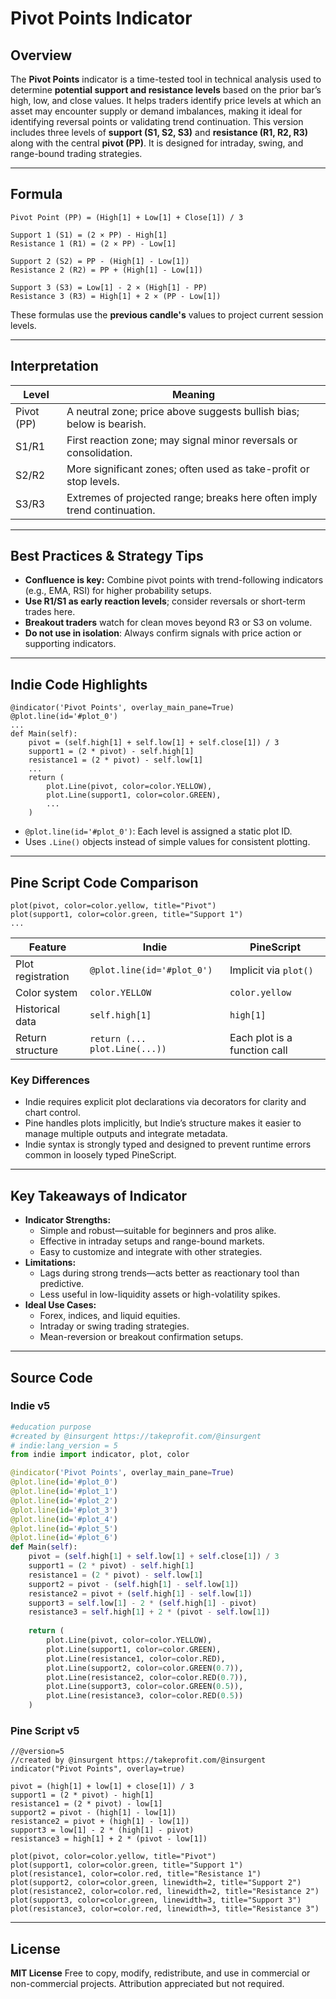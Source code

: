 # Pivot Points Indicator

## Overview

The **Pivot Points** indicator is a time-tested tool in technical analysis used to determine **potential support and resistance levels** based on the prior bar’s high, low, and close values. It helps traders identify price levels at which an asset may encounter supply or demand imbalances, making it ideal for identifying reversal points or validating trend continuation.
This version includes three levels of **support (S1, S2, S3)** and **resistance (R1, R2, R3)** along with the central **pivot (PP)**. It is designed for intraday, swing, and range-bound trading strategies.

***

## Formula

```
Pivot Point (PP) = (High[1] + Low[1] + Close[1]) / 3

Support 1 (S1) = (2 × PP) - High[1]  
Resistance 1 (R1) = (2 × PP) - Low[1]

Support 2 (S2) = PP - (High[1] - Low[1])  
Resistance 2 (R2) = PP + (High[1] - Low[1])

Support 3 (S3) = Low[1] - 2 × (High[1] - PP)  
Resistance 3 (R3) = High[1] + 2 × (PP - Low[1])
```

These formulas use the **previous candle's** values to project current session levels.

***

## Interpretation

| Level | Meaning |
| ----- | ------- |
| Pivot (PP) | A neutral zone; price above suggests bullish bias; below is bearish. |
| S1/R1 | First reaction zone; may signal minor reversals or consolidation. |
| S2/R2 | More significant zones; often used as take-profit or stop levels. |
| S3/R3 | Extremes of projected range; breaks here often imply trend continuation. |

***

## Best Practices & Strategy Tips

* **Confluence is key:** Combine pivot points with trend-following indicators (e.g., EMA, RSI) for higher probability setups.
* **Use R1/S1 as early reaction levels**; consider reversals or short-term trades here.
* **Breakout traders** watch for clean moves beyond R3 or S3 on volume.
* **Do not use in isolation**: Always confirm signals with price action or supporting indicators.

***

## Indie Code Highlights

```
@indicator('Pivot Points', overlay_main_pane=True)
@plot.line(id='#plot_0')
...
def Main(self):
    pivot = (self.high[1] + self.low[1] + self.close[1]) / 3
    support1 = (2 * pivot) - self.high[1]
    resistance1 = (2 * pivot) - self.low[1]
    ...
    return (
        plot.Line(pivot, color=color.YELLOW),
        plot.Line(support1, color=color.GREEN),
        ...
    )
```

* `@plot.line(id='#plot_0')`: Each level is assigned a static plot ID.
* Uses `.Line()` objects instead of simple values for consistent plotting.

***

## Pine Script Code Comparison

```
plot(pivot, color=color.yellow, title="Pivot")
plot(support1, color=color.green, title="Support 1")
...
```

| Feature | Indie | PineScript |
| ------- | ----- | ---------- |
| Plot registration | `@plot.line(id='#plot_0')` | Implicit via `plot()` |
| Color system | `color.YELLOW` | `color.yellow` |
| Historical data | `self.high[1]` | `high[1]` |
| Return structure | `return (... plot.Line(...))` | Each plot is a function call |

### Key Differences

* Indie requires explicit plot declarations via decorators for clarity and chart control.
* Pine handles plots implicitly, but Indie’s structure makes it easier to manage multiple outputs and integrate metadata.
* Indie syntax is strongly typed and designed to prevent runtime errors common in loosely typed PineScript.

***

## Key Takeaways of Indicator

* **Indicator Strengths:**
    * Simple and robust—suitable for beginners and pros alike.
    * Effective in intraday setups and range-bound markets.
    * Easy to customize and integrate with other strategies.
* **Limitations:**
    * Lags during strong trends—acts better as reactionary tool than predictive.
    * Less useful in low-liquidity assets or high-volatility spikes.
* **Ideal Use Cases:**
    * Forex, indices, and liquid equities.
    * Intraday or swing trading strategies.
    * Mean-reversion or breakout confirmation setups.

***

## Source Code

### Indie v5

```python
#education purpose
#created by @insurgent https://takeprofit.com/@insurgent
# indie:lang_version = 5
from indie import indicator, plot, color

@indicator('Pivot Points', overlay_main_pane=True)
@plot.line(id='#plot_0')
@plot.line(id='#plot_1')
@plot.line(id='#plot_2')
@plot.line(id='#plot_3')
@plot.line(id='#plot_4')
@plot.line(id='#plot_5')
@plot.line(id='#plot_6')
def Main(self):
    pivot = (self.high[1] + self.low[1] + self.close[1]) / 3
    support1 = (2 * pivot) - self.high[1]
    resistance1 = (2 * pivot) - self.low[1]
    support2 = pivot - (self.high[1] - self.low[1])
    resistance2 = pivot + (self.high[1] - self.low[1])
    support3 = self.low[1] - 2 * (self.high[1] - pivot)
    resistance3 = self.high[1] + 2 * (pivot - self.low[1])
    
    return (
        plot.Line(pivot, color=color.YELLOW),
        plot.Line(support1, color=color.GREEN),
        plot.Line(resistance1, color=color.RED),
        plot.Line(support2, color=color.GREEN(0.7)),
        plot.Line(resistance2, color=color.RED(0.7)),
        plot.Line(support3, color=color.GREEN(0.5)),
        plot.Line(resistance3, color=color.RED(0.5))
    )

```

### Pine Script v5

```
//@version=5
//created by @insurgent https://takeprofit.com/@insurgent
indicator("Pivot Points", overlay=true)

pivot = (high[1] + low[1] + close[1]) / 3
support1 = (2 * pivot) - high[1]
resistance1 = (2 * pivot) - low[1]
support2 = pivot - (high[1] - low[1])
resistance2 = pivot + (high[1] - low[1])
support3 = low[1] - 2 * (high[1] - pivot)
resistance3 = high[1] + 2 * (pivot - low[1])

plot(pivot, color=color.yellow, title="Pivot")
plot(support1, color=color.green, title="Support 1")
plot(resistance1, color=color.red, title="Resistance 1")
plot(support2, color=color.green, linewidth=2, title="Support 2")
plot(resistance2, color=color.red, linewidth=2, title="Resistance 2")
plot(support3, color=color.green, linewidth=3, title="Support 3")
plot(resistance3, color=color.red, linewidth=3, title="Resistance 3")

```

***

## License

**MIT License**
Free to copy, modify, redistribute, and use in commercial or non-commercial projects. Attribution appreciated but not required.

